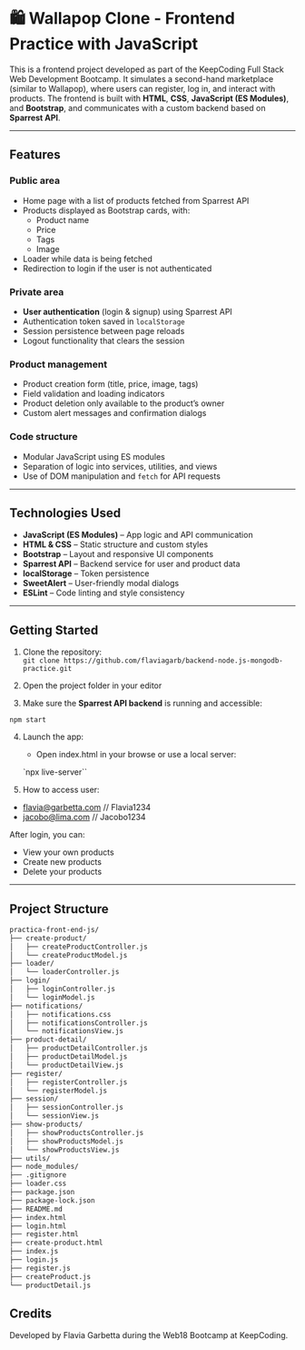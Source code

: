 # 🛍️ Wallapop Clone - Frontend Practice with JavaScript
This is a frontend project developed as part of the KeepCoding Full Stack Web Development Bootcamp. It simulates a second-hand marketplace (similar to Wallapop), where users can register, log in, and interact with products. The frontend is built with **HTML**, **CSS**, **JavaScript (ES Modules)**, and **Bootstrap**, and communicates with a custom backend based on **Sparrest API**.

---

## Features

### Public area

- Home page with a list of products fetched from Sparrest API
- Products displayed as Bootstrap cards, with:
  - Product name
  - Price
  - Tags
  - Image
- Loader while data is being fetched
- Redirection to login if the user is not authenticated

### Private area

- **User authentication** (login & signup) using Sparrest API
- Authentication token saved in `localStorage`
- Session persistence between page reloads
- Logout functionality that clears the session

### Product management

- Product creation form (title, price, image, tags)
- Field validation and loading indicators
- Product deletion only available to the product’s owner
- Custom alert messages and confirmation dialogs

### Code structure

- Modular JavaScript using ES modules
- Separation of logic into services, utilities, and views
- Use of DOM manipulation and `fetch` for API requests

---

## Technologies Used

- **JavaScript (ES Modules)** – App logic and API communication
- **HTML & CSS** – Static structure and custom styles
- **Bootstrap** – Layout and responsive UI components
- **Sparrest API** – Backend service for user and product data
- **localStorage** – Token persistence
- **SweetAlert** – User-friendly modal dialogs
- **ESLint** – Code linting and style consistency

---

## Getting Started

1. Clone the repository:  
   `git clone https://github.com/flaviagarb/backend-node.js-mongodb-practice.git`

2. Open the project folder in your editor

3. Make sure the **Sparrest API backend** is running and accessible:

`npm start`

4. Launch the app:  
   - Open index.html in your browse or use a local server:

   `npx live-server``

5. How to access user:

- flavia@garbetta.com // Flavia1234
- jacobo@lima.com // Jacobo1234

After login, you can:

- View your own products
- Create new products
- Delete your products

---
 
## Project Structure

```bash
practica-front-end-js/
├── create-product/
│   ├── createProductController.js
│   └── createProductModel.js
├── loader/
│   └── loaderController.js
├── login/
│   ├── loginController.js
│   └── loginModel.js
├── notifications/
│   ├── notifications.css
│   ├── notificationsController.js
│   └── notificationsView.js
├── product-detail/
│   ├── productDetailController.js
│   ├── productDetailModel.js
│   └── productDetailView.js
├── register/
│   ├── registerController.js
│   └── registerModel.js
├── session/
│   ├── sessionController.js
│   └── sessionView.js
├── show-products/
│   ├── showProductsController.js
│   ├── showProductsModel.js
│   └── showProductsView.js
├── utils/
├── node_modules/
├── .gitignore
├── loader.css
├── package.json
├── package-lock.json
├── README.md
├── index.html
├── login.html
├── register.html
├── create-product.html
├── index.js
├── login.js
├── register.js
├── createProduct.js
└── productDetail.js
```

## Credits

Developed by Flavia Garbetta during the Web18 Bootcamp at KeepCoding.